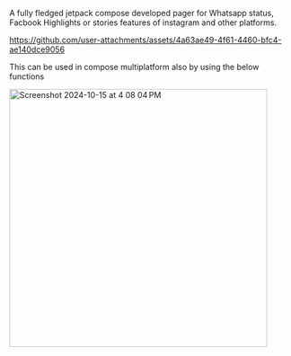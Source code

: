 A fully fledged jetpack compose developed pager for Whatsapp status, Facbook Highlights or stories features of instagram and other platforms.

https://github.com/user-attachments/assets/4a63ae49-4f61-4460-bfc4-ae140dce9056

This can be used in compose multiplatform also by using the below functions



<img width="459" alt="Screenshot 2024-10-15 at 4 08 04 PM" src="https://github.com/user-attachments/assets/d992df62-88cf-43f7-9870-31c80fcc809c">
